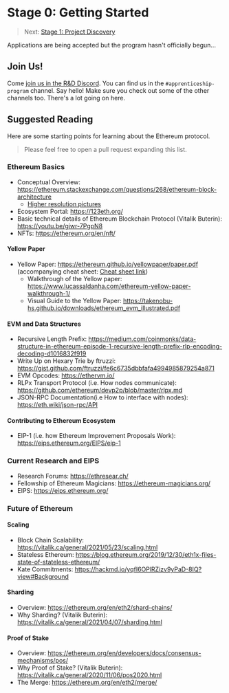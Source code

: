 # Stage 0: Getting Started

> Next: [Stage 1: Project Discovery](./stage-1-project-discovery.md)

Applications are being accepted but the program hasn't officially begun...


## Join Us!

Come [join us in the R&D Discord](https://github.com/ethereum-cdap/cohort-one/issues/1).  You can find us in the `#apprenticeship-program` channel.  Say hello!  Make sure you check out some of the other channels too.  There's a lot going on here.


## Suggested Reading

Here are some starting points for learning about the Ethereum protocol.

> Please feel free to open a pull request expanding this list.

### Ethereum Basics 
- Conceptual Overview: https://ethereum.stackexchange.com/questions/268/ethereum-block-architecture
    - [Higher resolution pictures](https://github.com/4c656554/BlockchainIllustrations/tree/2f6804a75b0ef4708adaa6e34df9681dbec4b669/Ethereum)
- Ecosystem Portal: https://123eth.org/
- Basic technical details of Ethereum Blockchain Protocol (Vitalik Buterin): https://youtu.be/gjwr-7PgpN8
- NFTs: https://ethereum.org/en/nft/

#### Yellow Paper
- Yellow Paper: https://ethereum.github.io/yellowpaper/paper.pdf  (accompanying cheat sheet: [Cheat sheet link](https://github.com/benjaminion/YellowPaper_CheatSheet/blob/master/YPCheatSheet.pdf))
    - Walkthrough of the Yellow paper: https://www.lucassaldanha.com/ethereum-yellow-paper-walkthrough-1/
    - Visual Guide to the Yellow Paper: https://takenobu-hs.github.io/downloads/ethereum_evm_illustrated.pdf

#### EVM and Data Structures
  - Recursive Length Prefix: https://medium.com/coinmonks/data-structure-in-ethereum-episode-1-recursive-length-prefix-rlp-encoding-decoding-d1016832f919
  - Write Up on Hexary Trie by ftruzzi: https://gist.github.com/ftruzzi/fe6c6735dbbfafa4994985879254a871
  - EVM Opcodes: https://ethervm.io/
  - RLPx Transport Protocol (i.e. How nodes communicate): https://github.com/ethereum/devp2p/blob/master/rlpx.md
  - JSON-RPC Documentation(i.e How to interface with nodes): https://eth.wiki/json-rpc/API

#### Contributing to Ethereum Ecosystem
  - EIP-1 (i.e. how Ethereum Improvement Proposals Work): https://eips.ethereum.org/EIPS/eip-1


### Current Research and EIPS
- Research Forums: https://ethresear.ch/
- Fellowship of Ethereum Magicians: https://ethereum-magicians.org/
- EIPS: https://eips.ethereum.org/

### Future of Ethereum 
#### Scaling 
   - Block Chain Scalability: https://vitalik.ca/general/2021/05/23/scaling.html
   - Stateless Ethereum: https://blog.ethereum.org/2019/12/30/eth1x-files-state-of-stateless-ethereum/
   - Kate Commitments: https://hackmd.io/yqfI6OPlRZizv9yPaD-8IQ?view#Background

#### Sharding
   - Overview: https://ethereum.org/en/eth2/shard-chains/
   - Why Sharding? (Vitalik Buterin): https://vitalik.ca/general/2021/04/07/sharding.html

#### Proof of Stake
   - Overview: https://ethereum.org/en/developers/docs/consensus-mechanisms/pos/
   - Why Proof of Stake? (Vitalik Buterin): https://vitalik.ca/general/2020/11/06/pos2020.html
   - The Merge: https://ethereum.org/en/eth2/merge/

